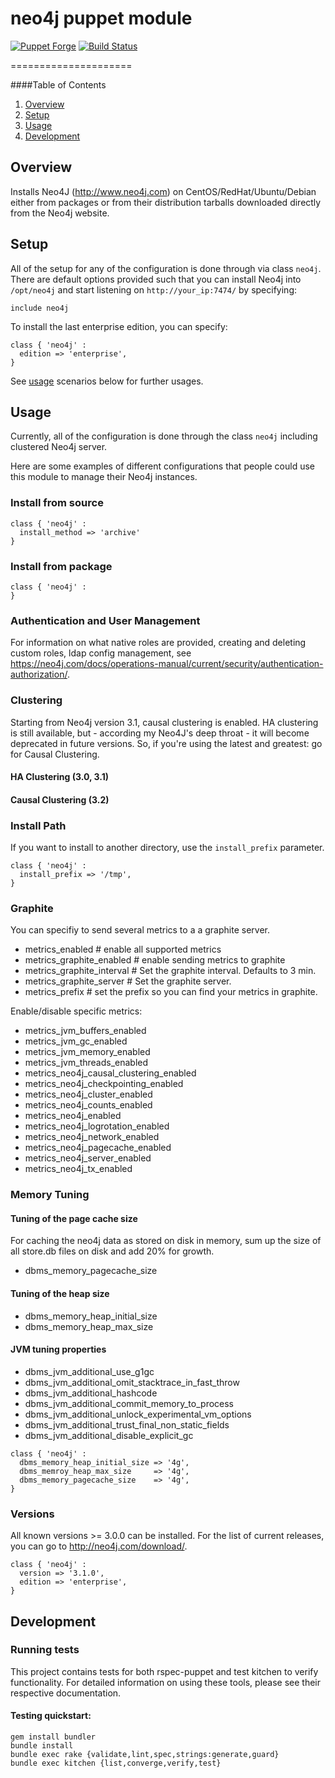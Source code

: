 # neo4j puppet module

[![Puppet Forge](http://img.shields.io/puppetforge/v/mlambrichs/neo4j.svg)](https://forge.puppetlabs.com/mlambrichs/neo4j) [![Build Status](https://travis-ci.org/mlambrichs/puppet-neo4j.svg?branch=master)](https://travis-ci.org/mlambrichs/puppet-neo4j)

=====================

####Table of Contents

1. [Overview](#overview)
1. [Setup](#setup)
1. [Usage](#usage)
1. [Development](#development)

## Overview

Installs Neo4J (http://www.neo4j.com) on CentOS/RedHat/Ubuntu/Debian either from packages or from their distribution tarballs downloaded directly from the Neo4j website.

## Setup

All of the setup for any of the configuration is done through via class `neo4j`.  There are default options
provided such that you can install Neo4j into `/opt/neo4j` and start listening on `http://your_ip:7474/` by specifying:

```puppet
include neo4j
```

To install the last enterprise edition, you can specify:

```puppet
class { 'neo4j' :
  edition => 'enterprise',
}
```

See [usage](#usage) scenarios below for further usages.

## Usage

Currently, all of the configuration is done through the class `neo4j` including clustered Neo4j server.

Here are some examples of different configurations that people could use this module to manage their Neo4j instances.

### Install from source
```puppet
class { 'neo4j' :
  install_method => 'archive'
}
```

### Install from package
```puppet
class { 'neo4j' :
}
```
### Authentication and User Management
For information on what native roles are provided, creating and deleting custom roles,
ldap config management, see https://neo4j.com/docs/operations-manual/current/security/authentication-authorization/.

### Clustering

Starting from Neo4j version 3.1, causal clustering is enabled. HA clustering is still available, but - according my Neo4J's deep throat - it will become deprecated in future versions. So, if you're using the latest and greatest: go for Causal Clustering.

#### HA Clustering (3.0, 3.1)

#### Causal Clustering (3.2)

### Install Path

If you want to install to another directory, use the `install_prefix` parameter.
```puppet
class { 'neo4j' :
  install_prefix => '/tmp',
}
```

### Graphite
You can specifiy to send several metrics to a a graphite server.

- metrics_enabled			 # enable all supported metrics
- metrics_graphite_enabled	 # enable sending metrics to graphite
- metrics_graphite_interval	 # Set the graphite interval. Defaults to 3 min.
- metrics_graphite_server	 # Set the graphite server.
- metrics_prefix			 # set the prefix so you can find your metrics in graphite.

Enable/disable specific metrics:

- metrics_jvm_buffers_enabled
- metrics_jvm_gc_enabled
- metrics_jvm_memory_enabled
- metrics_jvm_threads_enabled
- metrics_neo4j_causal_clustering_enabled
- metrics_neo4j_checkpointing_enabled
- metrics_neo4j_cluster_enabled
- metrics_neo4j_counts_enabled
- metrics_neo4j_enabled
- metrics_neo4j_logrotation_enabled
- metrics_neo4j_network_enabled
- metrics_neo4j_pagecache_enabled
- metrics_neo4j_server_enabled
- metrics_neo4j_tx_enabled

### Memory Tuning

#### Tuning of the page cache size
For caching the neo4j data as stored on disk in memory, sum up the size of all store.db files
on disk and add 20% for growth.

- dbms_memory_pagecache_size

#### Tuning of the heap size
- dbms_memory_heap_initial_size
- dbms_memory_heap_max_size

#### JVM tuning properties

- dbms_jvm_additional_use_g1gc
- dbms_jvm_additional_omit_stacktrace_in_fast_throw
- dbms_jvm_additional_hashcode
- dbms_jvm_additional_commit_memory_to_process
- dbms_jvm_additional_unlock_experimental_vm_options
- dbms_jvm_additional_trust_final_non_static_fields
- dbms_jvm_additional_disable_explicit_gc

```puppet
class { 'neo4j' :
  dbms_memory_heap_initial_size => '4g',
  dbms_memroy_heap_max_size     => '4g',
  dbms_memory_pagecache_size    => '4g',
}
```

### Versions
All known versions >= 3.0.0 can be installed.  For the list of current releases, you can go to http://neo4j.com/download/.
```puppet
class { 'neo4j' :
  version => '3.1.0',
  edition => 'enterprise',
}
```

## Development

### Running tests

This project contains tests for both rspec-puppet and test kitchen to verify functionality. For detailed information on using these tools, please see their respective documentation.

#### Testing quickstart:

```
gem install bundler
bundle install
bundle exec rake {validate,lint,spec,strings:generate,guard}
bundle exec kitchen {list,converge,verify,test}

